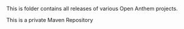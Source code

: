 This is folder contains all releases of various Open Anthem projects.

This is a private Maven Repository

